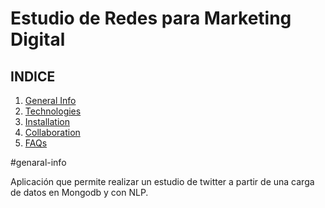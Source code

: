 # Estudio de Redes para Marketing Digital

## INDICE
1. [General Info](#general-info)
2. [Technologies](#technologies)
3. [Installation](#installation)
4. [Collaboration](#collaboration)
5. [FAQs](#faqs)



#genaral-info

Aplicación que permite realizar un estudio de twitter a partir de una carga de datos en Mongodb y con NLP.